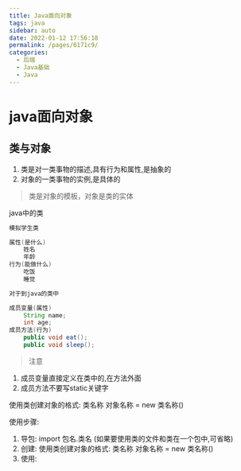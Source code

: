 ```yaml
---
title: Java面向对象
tags: java
sidebar: auto
date: 2022-01-12 17:56:18
permalink: /pages/6171c9/
categories: 
  - 后端
  - Java基础
  - Java
---
```


# java面向对象

## 类与对象

1. 类是对一类事物的描述,具有行为和属性,是抽象的
2. 对象的一类事物的实例,是具体的

> 类是对象的模板，对象是类的实体

java中的类

``` java
模拟学生类

属性(是什么)
    姓名
    年龄
行为(能做什么)
    吃饭
    睡觉

对于到java的类中

成员变量(属性)
    String name;
    int age;
成员方法(行为)
    public void eat();
    public void sleep();
```
> 注意
1. 成员变量直接定义在类中的,在方法外面
2. 成员方法不要写static关键字

使用类创建对象的格式: 类名称 对象名称 = new 类名称()

使用步骤:
1. 导包: import 包名.类名 (如果要使用类的文件和类在一个包中,可省略)
2. 创建: 使用类创建对象的格式: 类名称 对象名称 = new 类名称()
3. 使用: 